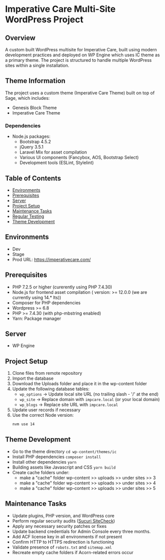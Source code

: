 # Imperative Care Multi-Site WordPress Project

## Overview
A custom built WordPress multisite for Imperative Care, built using modern development practices and deployed on WP Engine which uses IC theme as a primary theme. The project is structured to handle multiple WordPress sites within a single installation.


## Theme Information
The project uses a custom theme (Imperative Care Theme) built on top of Sage, which includes:
- Genesis Block Theme
- Imperative Care Theme


### Dependencies
- Node.js packages:
  - Bootstrap 4.5.2
  - jQuery 3.5.1
  - Laravel Mix for asset compilation
  - Various UI components (Fancybox, AOS, Bootstrap Select)
  - Development tools (ESLint, Stylelint)

## Table of Contents
- [Environments](#environments)
- [Prerequisites](#prerequisites)
- [Server](#server)
- [Project Setup](#project-setup)
- [Maintenance Tasks](#maintenance-tasks)
- [Regular Testing](#regular-testing)
- [Theme Development](#theme-development)



## Environments
- Dev
- Stage
- Prod URL: https://imperativecare.com/

## Prerequisites
- PHP 7.2.5 or higher (curerently using PHP 7.4.30)
- Node.js for frontend asset compilation ( version: >= 12.0.0 (we are currently using 14.\* lts))
- Composer for PHP dependencies
- Wordpress >= 6.8
- PHP >= 7.4.30 (with php-mbstring enabled)
- Yarn: Package manager
## Server

- WP Engine

## Project Setup 
1. Clone files from remote repository
2. Import the database
3.  Download the Uploads folder and place it in the wp-content folder
4. Update the following database tables:
   - `wp_options` → Update local site URL (no trailing slash - '/' at the end)
   - `wp_site` → Replace domain with `impcare.local` (or your local domain)
   - `wp_blogs` → Replace site URL with `impcare.local`
5. Update user records if necessary
6. Use the correct Node version:
   ```bash
   nvm use 14

## Theme Development
- Go to the theme directory 
`cd wp-content/themes/ic`
- Install PHP dependencies
`composer install`
- Install other dependencies
`yarn`
- Building assets like Javascript and CSS
`yarn build`
- Create cache folders under:
    - make a "cache" folder wp-content >> uploads >> under sites >> 3
    - make a "cache" folder wp-content >> uploads >> under sites >> 4
    - make a "cache" folder wp-content >> uploads >> under sites >> 5
    
    
##  Maintenance Tasks
- Update plugins, PHP version, and WordPress core
- Perform regular security audits ([Sucuri SiteCheck](https://sitecheck.sucuri.net/))
- Apply any necessary security patches or fixes
- Update backend credentials for Admin Console every three months.
- Add ACF license key in all environments if not present
- Confirm HTTP to HTTPS redirection is functioning
- Validate presence of `robots.txt` and `sitemap.xml`
- Recreate empty cache folders if Acorn-related errors occur

